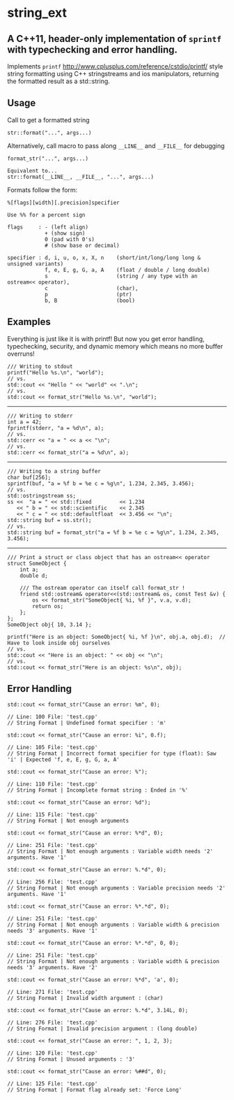 # string_ext
## A C++11, header-only implementation of `sprintf` with typechecking and error handling.

Implements `printf` http://www.cplusplus.com/reference/cstdio/printf/ style string formatting using C++ stringstreams and ios manipulators, returning the formatted result as a std::string. 

## Usage

Call to get a formatted string 
	
	str::format("...", args...)
	
Alternatively, call macro to pass along `__LINE__` and `__FILE__` for debugging
	
	format_str("...", args...)

	Equivalent to...
	str::format(__LINE__, __FILE__, "...", args...)

Formats follow the form:
	
	%[flags][width][.precision]specifier 

	Use %% for a percent sign

	flags	  : - (left align)
				+ (show sign)
				0 (pad with 0's)
				# (show base or decimal) 

	specifier : d, i, u, o, x, X, n    (short/int/long/long long & unsigned variants)
				f, e, E, g, G, a, A    (float / double / long double)
				s                      (string / any type with an ostream<< operator), 
				c                      (char), 
				p                      (ptr)
	            b, B                   (bool)


## Examples

Everything is just like it is with printf! But now you get error handling, typechecking, security, and dynamic memory which means no more buffer overruns!

	/// Writing to stdout
	printf("Hello %s.\n", "world");
	// vs. 
	std::cout << "Hello " << "world" << ".\n";
	// vs.
	std::cout << format_str("Hello %s.\n", "world");

---

	/// Writing to stderr
	int a = 42;
	fprintf(stderr, "a = %d\n", a);
	// vs. 
	std::cerr << "a = " << a << "\n";
	// vs.
	std::cerr << format_str("a = %d\n", a);

---

	/// Writing to a string buffer
	char buf[256];
	sprintf(buf, "a = %f b = %e c = %g\n", 1.234, 2.345, 3.456);
	// vs.
	std::ostringstream ss;
	ss <<  "a = " << std::fixed			<< 1.234 
	   << " b = " << std::scientific	<< 2.345 
	   << " c = " << std::defaultfloat	<< 3.456 << "\n";
	std::string buf = ss.str();
	// vs.
	std::string buf = format_str("a = %f b = %e c = %g\n", 1.234, 2.345, 3.456);

---

	/// Print a struct or class object that has an ostream<< operator
	struct SomeObject {
		int a;
		double d;

		/// The ostream operator can itself call format_str !
		friend std::ostream& operator<<(std::ostream& os, const Test &v) {
			os << format_str("SomeObject{ %i, %f }", v.a, v.d);
			return os;
		};
	};
	SomeObject obj{ 10, 3.14 };
	
	printf("Here is an object: SomeObject{ %i, %f }\n", obj.a, obj.d);	// Have to look inside obj ourselves
	// vs. 
	std::cout << "Here is an object: " << obj << "\n";
	// vs.
	std::cout << format_str("Here is an object: %s\n", obj);

## Error Handling

	std::cout << format_str("Cause an error: %m", 0);
	
	// Line: 100 File: 'test.cpp'
	// String Format | Undefined format specifier : 'm'

	std::cout << format_str("Cause an error: %i", 0.f);
	
	// Line: 105 File: 'test.cpp'
	// String Format | Incorrect format specifier for type (float): Saw 'i' | Expected 'f, e, E, g, G, a, A'
	
	std::cout << format_str("Cause an error: %");
	
	// Line: 110 File: 'test.cpp'
	// String Format | Incomplete format string : Ended in '%'

	std::cout << format_str("Cause an error: %d");
	
	// Line: 115 File: 'test.cpp'
	// String Format | Not enough arguments

	std::cout << format_str("Cause an error: %*d", 0);
	
	// Line: 251 File: 'test.cpp'
	// String Format | Not enough arguments : Variable width needs '2' arguments. Have '1'
	
	std::cout << format_str("Cause an error: %.*d", 0);
	
	// Line: 256 File: 'test.cpp'
	// String Format | Not enough arguments : Variable precision needs '2' arguments. Have '1'

	std::cout << format_str("Cause an error: %*.*d", 0);
	
	// Line: 251 File: 'test.cpp'
	// String Format | Not enough arguments : Variable width & precision needs '3' arguments. Have '1'

	std::cout << format_str("Cause an error: %*.*d", 0, 0);
	
	// Line: 251 File: 'test.cpp'
	// String Format | Not enough arguments : Variable width & precision needs '3' arguments. Have '2'

	std::cout << format_str("Cause an error: %*d", 'a', 0);
	
	// Line: 271 File: 'test.cpp'
	// String Format | Invalid width argument : (char)

	std::cout << format_str("Cause an error: %.*d", 3.14L, 0);

	// Line: 276 File: 'test.cpp'
	// String Format | Invalid precision argument : (long double)

	std::cout << format_str("Cause an error: ", 1, 2, 3);
	
	// Line: 120 File: 'test.cpp'
	// String Format | Unused arguments : '3'

	std::cout << format_str("Cause an error: %##d", 0);
	
	// Line: 125 File: 'test.cpp'
	// String Format | Format flag already set: 'Force Long'
